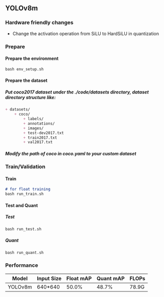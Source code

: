 ## YOLOv8m

### Hardware friendly changes
- Change the activation operation from SiLU to HardSiLU in quantization

### Prepare
#### Prepare the environment
```markdown
bash env_setup.sh
```
#### Prepare the dataset
##### Put coco2017 dataset under the ./code/datasets directory, dataset directory structure like:
```markdown
+ datasets/
    + coco/
        + labels/
        + annotations/
        + images/
        + test-dev2017.txt 
        + train2017.txt
        + val2017.txt
```
##### Modify the path of coco in coco.yaml to your custom dataset
### Train/Validation
#### Train
```markdown
# for float training
bash run_train.sh 
```
#### Test and Quant
##### Test
```markdown
bash run_test.sh
```
##### Quant
```markdown
bash run_quant.sh
```
### Performance
| Model             | Input Size | Float mAP   | Quant mAP   | FLOPs  |
|-------------------|------------|-------------|-------------|--------|
| YOLOv8m           | 640*640    | 50.0%       | 48.7%       | 78.9G  |